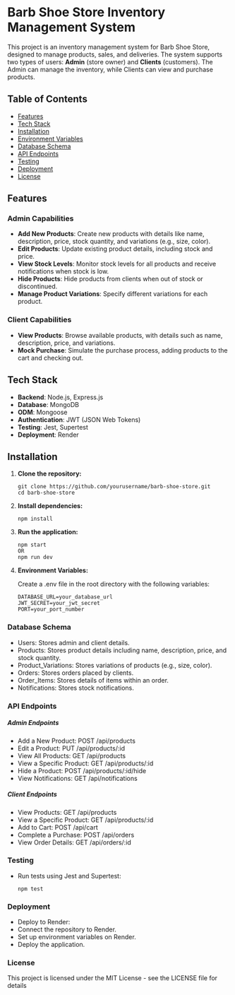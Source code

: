 # Barb Shoe Store Inventory Management System

This project is an inventory management system for Barb Shoe Store, designed to manage products, sales, and deliveries. The system supports two types of users: **Admin** (store owner) and **Clients** (customers). The Admin can manage the inventory, while Clients can view and purchase products.

## Table of Contents

- [Features](#features)
- [Tech Stack](#tech-stack)
- [Installation](#installation)
- [Environment Variables](#environment-variables)
- [Database Schema](#database-schema)
- [API Endpoints](#api-endpoints)
- [Testing](#testing)
- [Deployment](#deployment)
- [License](#license)

## Features

### Admin Capabilities

- **Add New Products**: Create new products with details like name, description, price, stock quantity, and variations (e.g., size, color).
- **Edit Products**: Update existing product details, including stock and price.
- **View Stock Levels**: Monitor stock levels for all products and receive notifications when stock is low.
- **Hide Products**: Hide products from clients when out of stock or discontinued.
- **Manage Product Variations**: Specify different variations for each product.

### Client Capabilities

- **View Products**: Browse available products, with details such as name, description, price, and variations.
- **Mock Purchase**: Simulate the purchase process, adding products to the cart and checking out.

## Tech Stack

- **Backend**: Node.js, Express.js
- **Database**: MongoDB
- **ODM**: Mongoose
- **Authentication**: JWT (JSON Web Tokens)
- **Testing**: Jest, Supertest
- **Deployment**: Render

## Installation

1. **Clone the repository:**

   ```
   git clone https://github.com/yourusername/barb-shoe-store.git
   cd barb-shoe-store
   ```

2. **Install dependencies:**
   ```
   npm install
   ```
3. **Run the application:**
   ```
   npm start
   OR
   npm run dev
   ```
4. **Environment Variables:**

   Create a .env file in the root directory with the following variables:

   ```
   DATABASE_URL=your_database_url
   JWT_SECRET=your_jwt_secret
   PORT=your_port_number
   ```

### Database Schema

- Users: Stores admin and client details.
- Products: Stores product details including name, description, price, and stock quantity.
- Product_Variations: Stores variations of products (e.g., size, color).
- Orders: Stores orders placed by clients.
- Order_Items: Stores details of items within an order.
- Notifications: Stores stock notifications.

### API Endpoints

##### Admin Endpoints

- Add a New Product: POST /api/products
- Edit a Product: PUT /api/products/:id
- View All Products: GET /api/products
- View a Specific Product: GET /api/products/:id
- Hide a Product: POST /api/products/:id/hide
- View Notifications: GET /api/notifications

##### Client Endpoints

- View Products: GET /api/products
- View a Specific Product: GET /api/products/:id
- Add to Cart: POST /api/cart
- Complete a Purchase: POST /api/orders
- View Order Details: GET /api/orders/:id

### Testing

- Run tests using Jest and Supertest:
  ```
  npm test
  ```

### Deployment

- Deploy to Render:
- Connect the repository to Render.
- Set up environment variables on Render.
- Deploy the application.

### License

This project is licensed under the MIT License - see the LICENSE file for details
